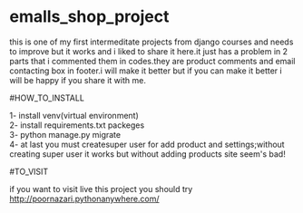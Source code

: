 # emalls_shop_project
this is one of my first intermeditate projects from django courses and needs to improve but it works and i liked to share it here.it just has a problem in 2 parts that i commented them in codes.they are product comments and email contacting box in footer.i will make it better but if you can make it better i will be happy if you share it with me.

#HOW_TO_INSTALL

1- install venv(virtual environment)          
2- install requirements.txt packeges            
3- python manage.py migrate                     
4- at last you must createsuper user for add product and settings;without creating super user it works but without adding products site seem's bad!

#TO_VISIT

if you want to visit live this project you should try http://poornazari.pythonanywhere.com/
